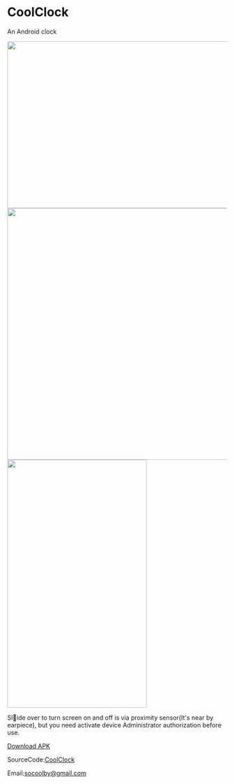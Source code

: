 # CoolClock
An Android clock  

<img src="https://raw.githubusercontent.com/socoolby/CoolClock/master/CoolClock.png" width="768" height="382"/>  


<img src="https://raw.githubusercontent.com/socoolby/CoolClock/master/CoolClockPreview.png" width="768" height="576"/>  

<img src="https://raw.githubusercontent.com/socoolby/CoolClock/master/demonstrate.gif" width="320" height="568"/>  

Slide over to turn screen on and off is via proximity sensor(It's near by earpiece), but you need activate device Administrator authorization before use.

[Download APK](https://github.com/socoolby/CoolClock/blob/master/CoolClock.apk)

SourceCode:[CoolClock](https://github.com/socoolby/CoolClock)

Email:[socoolby@gmail.com](mailto:socoolby@gmail.com)
